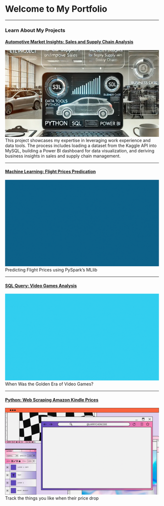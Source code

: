 <!-- Google tag (gtag.js) -->
<script async src="https://www.googletagmanager.com/gtag/js?id=G-63M4ERY6GF"></script>
<script>
  window.dataLayer = window.dataLayer || [];
  function gtag(){dataLayer.push(arguments);}
  gtag('js', new Date());

  gtag('config', 'G-63M4ERY6GF');
</script>

# Welcome to My Portfolio

---
### Learn About My Projects
#### [Automotive Market Insights: Sales and Supply Chain Analysis](https://www.linkedin.com/pulse/us-automotive-market-insights-sales-supply-chain-pei-chang-pmp-rsexc)
[<img src="./images/car.png?raw=true"/>](https://www.linkedin.com/pulse/us-automotive-market-insights-sales-supply-chain-pei-chang-pmp-rsexc)
This project showcases my expertise in leveraging work experience and data tools. The process includes loading a dataset from the Kaggle API into MySQL, building a Power BI dashboard for data visualization, and deriving business insights in sales and supply chain management.

---
#### [Machine Learning: Flight Prices Predication](/projects/FlightPricesPred.md)
<img src="./images/fligh-price-pred/flight-price-pred.gif?raw=true"/>
Predicting Flight Prices using PySpark’s MLlib

---
#### [SQL Query: Video Games Analysis](/projects/video-games.md)
<img src="./images/video-game/video-games-golden-era-cover.gif?raw=true"/>
When Was the Golden Era of Video Games?

---
#### [Python: Web Scraping Amazon Kindle Prices](/projects/WebScraping.md)
<img src="./images/web-scraping/web-scraping.gif?raw=true"/>
Track the things you like when their price drop





